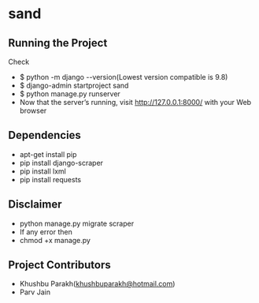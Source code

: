 # sand


Running the Project
-------------------
Check
* $ python -m django --version(Lowest version compatible is 9.8)
* $ django-admin startproject sand 
* $ python manage.py runserver
* Now that the server’s running, visit http://127.0.0.1:8000/ with your Web browser

Dependencies
-------------------
* apt-get install pip
* pip install django-scraper
* pip install lxml
* pip install requests

Disclaimer
----------
* python manage.py migrate scraper
* If any error
  then 
* chmod +x manage.py

Project Contributors
--------------------
* Khushbu Parakh(khushbuparakh@hotmail.com)
* Parv Jain
